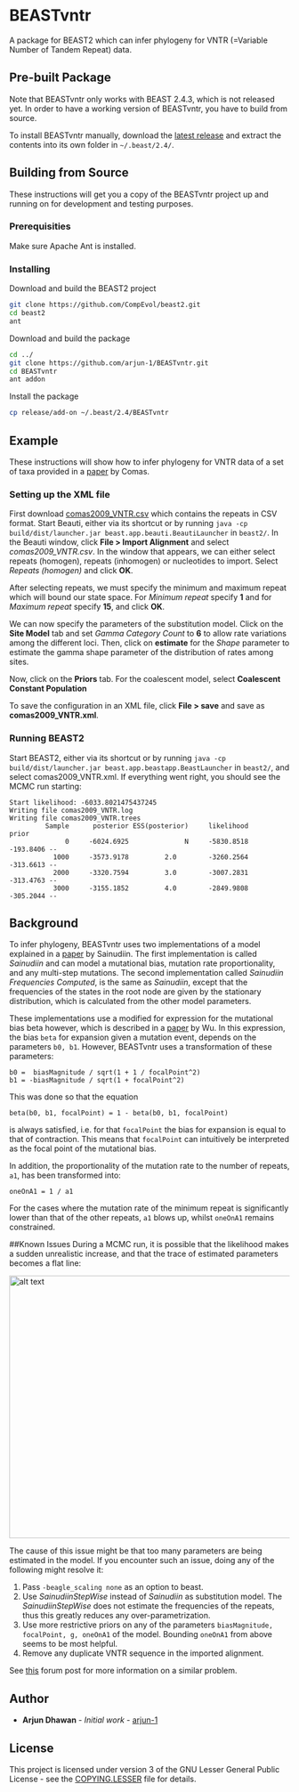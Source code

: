 # BEASTvntr

A package for BEAST2 which can infer phylogeny for VNTR (=Variable Number of Tandem Repeat) data.

## Pre-built Package
Note that BEASTvntr only works with BEAST 2.4.3, which is not released yet. In order to have a working version of BEASTvntr, you have to build from source.

To install BEASTvntr manually, download the [latest release](https://github.com/arjun-1/BEASTvntr/releases/download/v0.0.1/BEASTvntr.addon.v0.0.1.zip) and extract the contents into its own folder in `~/.beast/2.4/`.
## Building from Source

These instructions will get you a copy of the BEASTvntr project up and running on for development and testing purposes.

### Prerequisities

Make sure Apache Ant is installed.

### Installing

Download and build the BEAST2 project

```bash
git clone https://github.com/CompEvol/beast2.git
cd beast2
ant
```
Download and build the package
```bash
cd ../
git clone https://github.com/arjun-1/BEASTvntr.git
cd BEASTvntr
ant addon
```
Install the package
```bash
cp release/add-on ~/.beast/2.4/BEASTvntr
```
## Example
These instructions will show how to infer phylogeny for VNTR data of a set of taxa provided in a [paper](http://journals.plos.org/plosone/article?id=10.1371/journal.pone.0007815) by Comas.
### Setting up the XML file
First download [comas2009_VNTR.csv](examples/csv/comas2009_VNTR.csv) which contains the repeats in CSV format. Start Beauti, either via its shortcut or by running `java -cp build/dist/launcher.jar beast.app.beauti.BeautiLauncher` in `beast2/`. In the Beauti window, click **File > Import Alignment** and select *comas2009_VNTR.csv*. In the window that appears, we can either select repeats (homogen), repeats (inhomogen) or nucleotides to import. Select *Repeats (homogen)* and click **OK**.

After selecting repeats, we must specify the minimum and maximum repeat which will bound our state space. For *Minimum repeat* specify **1** and for *Maximum repeat* specify **15**, and click **OK**.

We can now specify the parameters of the substitution model. Click on the **Site Model** tab and set *Gamma Category Count* to **6** to allow rate variations among the different loci. Then, click on **estimate** for the *Shape* parameter to estimate the gamma shape parameter of the distribution of rates among sites.

Now, click on the **Priors** tab. For the coalescent model, select **Coalescent Constant Population**

To save the configuration in an XML file, click **File > save** and save as **comas2009_VNTR.xml**.
### Running BEAST2
Start BEAST2, either via its shortcut or by running `java -cp build/dist/launcher.jar beast.app.beastapp.BeastLauncher` in `beast2/`, and select comas2009_VNTR.xml. If everything went right, you should see the MCMC run starting:
```text
Start likelihood: -6033.8021475437245 
Writing file comas2009_VNTR.log
Writing file comas2009_VNTR.trees
         Sample      posterior ESS(posterior)     likelihood          prior
              0     -6024.6925              N     -5830.8518      -193.8406 --
           1000     -3573.9178         2.0        -3260.2564      -313.6613 --
           2000     -3320.7594         3.0        -3007.2831      -313.4763 --
           3000     -3155.1852         4.0        -2849.9808      -305.2044 --
```

## Background
To infer phylogeny, BEASTvntr uses two implementations of a model explained in a [paper](http://www.genetics.org/content/168/1/383.long) by Sainudiin. The first implementation is called *Sainudiin* and can model a mutational bias, mutation rate proportionality, and any multi-step mutations. The second implementation called *Sainudiin Frequencies Computed*, is the same as *Sainudiin*, except that the frequencies of the states in the root node are given by the stationary distribution, which is calculated from the other model parameters. 

These implementations use a modified for expression for the mutational bias beta however, which is described in a [paper](http://www.genetics.org/content/188/1/151.long) by Wu. In this expression, the bias `beta` for expansion given a mutation event, depends on the parameters `b0, b1`. However, BEASTvntr uses a transformation of these parameters:
```
b0 =  biasMagnitude / sqrt(1 + 1 / focalPoint^2)
b1 = -biasMagnitude / sqrt(1 + focalPoint^2)
```
This was done so that the equation
```
beta(b0, b1, focalPoint) = 1 - beta(b0, b1, focalPoint)
```
is always satisfied, i.e. for that `focalPoint` the bias for expansion is equal to that of contraction. This means that `focalPoint` can intuitively be interpreted as the focal point of the mutational bias.

In addition, the proportionality of the mutation rate to the number of repeats, `a1`, has been transformed into:
```
oneOnA1 = 1 / a1
```
For the cases where the mutation rate of the minimum repeat is significantly lower than that of the other repeats, `a1` blows up, whilst `oneOnA1` remains constrained.

##Known Issues
During a MCMC run, it is possible that the likelihood makes a sudden unrealistic increase, and that the trace of estimated parameters becomes a flat line:

<img src="https://cloud.githubusercontent.com/assets/8102654/16612531/bd0c3032-4367-11e6-8b60-1873ff80aef8.png" alt="alt text" width="680" height="472">

The cause of this issue might be that too many parameters are being estimated in the model. If you encounter such an issue, doing any of the following might resolve it:  
1. Pass `-beagle_scaling none` as an option to beast.  
2. Use *SainudiinStepWise* instead of *Sainudiin* as substitution model. The *SainudiinStepWise*   does not estimate the frequencies of the repeats, thus this greatly reduces any over-parametrization.  
3. Use more restrictive priors on any of the parameters `biasMagnitude, focalPoint, g, oneOnA1` of the model.  Bounding `oneOnA1` from above seems to be most helpful.
4. Remove any duplicate VNTR sequence in the imported alignment.

See [this](https://groups.google.com/forum/#!topic/beast-users/ScG6PEZTADE) forum post for more information on a similar problem.

## Author

* **Arjun Dhawan** - *Initial work* - [arjun-1](https://github.com/arjun-1)

## License

This project is licensed under version 3 of the GNU Lesser General Public License - see the [COPYING.LESSER](COPYING.LESSER) file for details.
